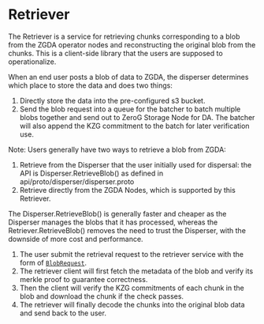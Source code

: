 # Retriever

The Retriever is a service for retrieving chunks corresponding to a blob from the ZGDA operator nodes and reconstructing the original blob from the chunks. This is a client-side library that the users are supposed to operationalize.

When an end user posts a blob of data to ZGDA, the disperser determines which place to store the data and does two things:

1. Directly store the data into the pre-configured s3 bucket.
2. Send the blob request into a queue for the batcher to batch multiple blobs together and send out to ZeroG Storage Node for DA. The batcher will also append the KZG commitment to the batch for later verification use.

Note: Users generally have two ways to retrieve a blob from ZGDA:

1. Retrieve from the Disperser that the user initially used for dispersal: the API is Disperser.RetrieveBlob() as defined in api/proto/disperser/disperser.proto
2. Retrieve directly from the ZGDA Nodes, which is supported by this Retriever.

The Disperser.RetrieveBlob() is generally faster and cheaper as the Disperser manages the blobs that it has processed, whereas the Retriever.RetrieveBlob() removes the need to trust the Disperser, with the downside of more cost and performance.

1. The user submit the retrieval request to the retriever service with the form of [`BlobRequest`](../data-model.md#blob-request).
2. The retriever client will first fetch the metadata of the blob and verify its merkle proof to guarantee correctness.
3. Then the client will verify the KZG commitments of each chunk in the blob and download the chunk if the check passes.
4. The retriever will finally decode the chunks into the original blob data and send back to the user.
